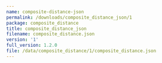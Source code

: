 ```yaml
---
name: composite-distance-json
permalink: /downloads/composite_distance_json/1
package: composite_distance
title: composite_distance_json
filename: composite_distance.json
version: '1'
full_version: 1.2.0
file: /data/composite_distance/1/composite_distance.json
---
```

